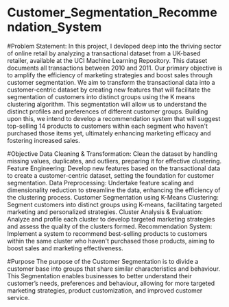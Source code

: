 # Customer_Segmentation_Recommendation_System


#Problem Statement:
In this project, I devloped deep into the thriving sector of online retail by analyzing 
a transactional dataset from a UK-based retailer, available at the UCI Machine 
Learning Repository. This dataset documents all transactions between 2010 and 
2011. Our primary objective is to amplify the efficiency of marketing strategies 
and boost sales through customer segmentation. We aim to transform the 
transactional data into a customer-centric dataset by creating new features that 
will facilitate the segmentation of customers into distinct groups using the K
means clustering algorithm. This segmentation will allow us to understand the 
distinct profiles and preferences of different customer groups. Building upon this, 
we intend to develop a recommendation system that will suggest top-selling 
14 products to customers within each segment who haven't purchased those items 
yet, ultimately enhancing marketing efficacy and fostering increased sales.


#Objective
Data Cleaning & Transformation: Clean the dataset by handling missing values, duplicates, 
and outliers, preparing it for effective clustering. 
Feature Engineering: Develop new features based on the transactional data to create a 
customer-centric dataset, setting the foundation for customer segmentation. 
Data Preprocessing: Undertake feature scaling and dimensionality reduction to streamline the 
data, enhancing the efficiency of the clustering process. 
Customer Segmentation using K-Means Clustering: Segment customers into distinct groups 
using K-means, facilitating targeted marketing and personalized strategies. 
Cluster Analysis & Evaluation: Analyze and profile each cluster to develop targeted marketing 
strategies and assess the quality of the clusters formed. 
Recommendation System: Implement a system to recommend best-selling products to 
customers within the same cluster who haven't purchased those products, aiming to boost sales 
and marketing effectiveness.


#Purpose
The purpose of the Customer Segmentation is to divide a customer base into groups that share 
similar characteristics and behaviour. This Segmentation enables businesses to better 
understand their customer’s needs, preferences and behaviour, allowing for more targeted 
marketing strategies, product customization, and improved customer service.
